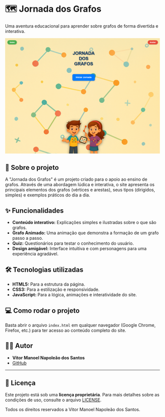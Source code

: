 # 🗺️ Jornada dos Grafos

Uma aventura educacional para aprender sobre grafos de forma divertida e interativa.

<p align="center">
  <img src="https://github.com/VitorNapollion/Jornada-dos-Grafos/blob/main/imagens/TELA%20INICIAL.png?raw=true" alt="Tela inicial do projeto">
</p>

## 🚀 Sobre o projeto

A "Jornada dos Grafos" é um projeto criado para o apoio ao ensino de grafos. Através de uma abordagem lúdica e interativa, o site apresenta os principais elementos dos grafos (vértices e arestas), seus tipos (dirigidos, simples) e exemplos práticos do dia a dia.

## ✨ Funcionalidades

- **Conteúdo interativo:** Explicações simples e ilustradas sobre o que são grafos.
- **Grafo Animado:** Uma animação que demonstra a formação de um grafo passo a passo.
- **Quiz:** Questionários para testar o conhecimento do usuário.
- **Design amigável:** Interface intuitiva e com personagens para uma experiência agradável.

## 🛠️ Tecnologias utilizadas

- **HTML5:** Para a estrutura da página.
- **CSS3:** Para a estilização e responsividade.
- **JavaScript:** Para a lógica, animações e interatividade do site.

## 💻 Como rodar o projeto

Basta abrir o arquivo `index.html` em qualquer navegador (Google Chrome, Firefox, etc.) para ter acesso ao conteúdo completo do site.

## 👨‍💻 Autor

- **Vitor Manoel Napoleão dos Santos**
- [GitHub](https://github.com/VitorNapollion)

---
## 📝 Licença

Este projeto está sob uma **licença proprietária**. Para mais detalhes sobre as condições de uso, consulte o arquivo [LICENSE](LICENSE).

Todos os direitos reservados a Vitor Manoel Napoleão dos Santos.
